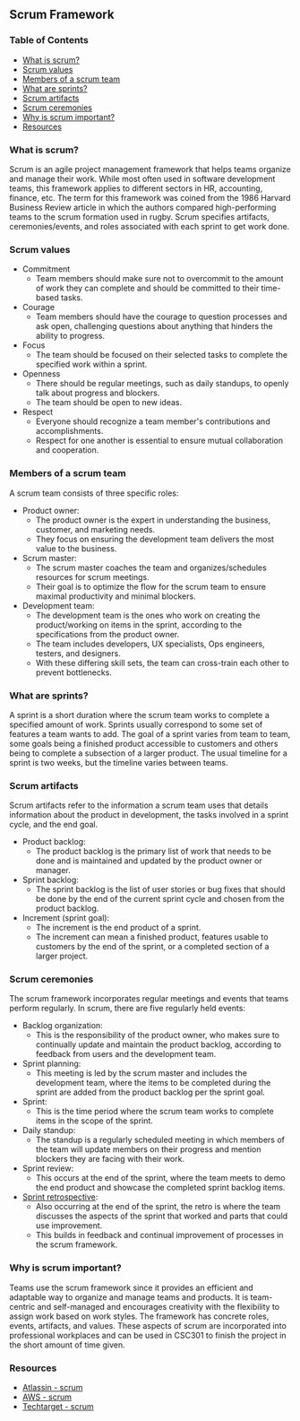 ## Scrum Framework

### Table of Contents
- [What is scrum?](#what-is-scrum)
- [Scrum values](#scrum-values)
- [Members of a scrum team](#members-of-a-scrum-team)
- [What are sprints?](#what-are-sprints)
- [Scrum artifacts](#scrum-artifacts)
- [Scrum ceremonies](#scrum-ceremonies)
- [Why is scrum important?](#why-is-scrum-important)
- [Resources](#resources)

### What is scrum?
Scrum is an agile project management framework that helps teams organize and manage their work. While most often used in software development teams, this framework applies to different sectors in HR, accounting, finance, etc. The term for this framework was coined from the 1986 Harvard Business Review article in which the authors compared high-performing teams to the scrum formation used in rugby. Scrum specifies artifacts, ceremonies/events, and roles associated with each sprint to get work done. 

### Scrum values
- Commitment
    - Team members should make sure not to overcommit to the amount of work they can complete and should be committed to their time-based tasks.
- Courage
    - Team members should have the courage to question processes and ask open, challenging questions about anything that hinders the ability to progress.
- Focus
    - The team should be focused on their selected tasks to complete the specified work within a sprint.
- Openness
    - There should be regular meetings, such as daily standups, to openly talk about progress and blockers.
    - The team should be open to new ideas.
- Respect
    - Everyone should recognize a team member's contributions and accomplishments. 
    - Respect for one another is essential to ensure mutual collaboration and cooperation.

### Members of a scrum team
A scrum team consists of three specific roles:
- Product owner:
    - The product owner is the expert in understanding the business, customer, and marketing needs.
    - They focus on ensuring the development team delivers the most value to the business.
- Scrum master:
    - The scrum master coaches the team and organizes/schedules resources for scrum meetings. 
    - Their goal is to optimize the flow for the scrum team to ensure maximal productivity and minimal blockers.
- Development team:
    - The development team is the ones who work on creating the product/working on items in the sprint, according to the specifications from the product owner. 
    - The team includes developers, UX specialists, Ops engineers, testers, and designers. 
    - With these differing skill sets, the team can cross-train each other to prevent bottlenecks.

### What are sprints?
A sprint is a short duration where the scrum team works to complete a specified amount of work. Sprints usually correspond to some set of features a team wants to add. The goal of a sprint varies from team to team, some goals being a finished product accessible to customers and others being to complete a subsection of a larger product. The usual timeline for a sprint is two weeks, but the timeline varies between teams. 

### Scrum artifacts
Scrum artifacts refer to the information a scrum team uses that details information about the product in development, the tasks involved in a sprint cycle, and the end goal. 
- Product backlog:
    - The product backlog is the primary list of work that needs to be done and is maintained and updated by the product owner or manager.
- Sprint backlog:
    - The sprint backlog is the list of user stories or bug fixes that should be done by the end of the current sprint cycle and chosen from the product backlog.
- Increment (sprint goal):
    - The increment is the end product of a sprint. 
    - The increment can mean a finished product, features usable to customers by the end of the sprint, or a completed section of a larger project.

### Scrum ceremonies
The scrum framework incorporates regular meetings and events that teams perform regularly. In scrum, there are five regularly held events:
- Backlog organization:
    - This is the responsibility of the product owner, who makes sure to continually update and maintain the product backlog, according to feedback from users and the development team.
- Sprint planning:
    - This meeting is led by the scrum master and includes the development team, where the items to be completed during the sprint are added from the product backlog per the sprint goal.
- Sprint:
    - This is the time period where the scrum team works to complete items in the scope of the sprint.
- Daily standup:
    - The standup is a regularly scheduled meeting in which members of the team will update members on their progress and mention blockers they are facing with their work.
- Sprint review:
    - This occurs at the end of the sprint, where the team meets to demo the end product and showcase the completed sprint backlog items.
- [Sprint retrospective](./Retro.md):
    - Also occurring at the end of the sprint, the retro is where the team discusses the aspects of the sprint that worked and parts that could use improvement.
    - This builds in feedback and continual improvement of processes in the scrum framework.

### Why is scrum important?
Teams use the scrum framework since it provides an efficient and adaptable way to organize and manage teams and products. It is team-centric and self-managed and encourages creativity with the flexibility to assign work based on work styles. The framework has concrete roles, events, artifacts, and values. These aspects of scrum are incorporated into professional workplaces and can be used in CSC301 to finish the project in the short amount of time given. 

### Resources
- [Atlassin - scrum](https://www.atlassian.com/agile/scrum)
- [AWS - scrum](https://aws.amazon.com/what-is/scrum/)
- [Techtarget - scrum](https://www.techtarget.com/searchsoftwarequality/definition/Scrum)
